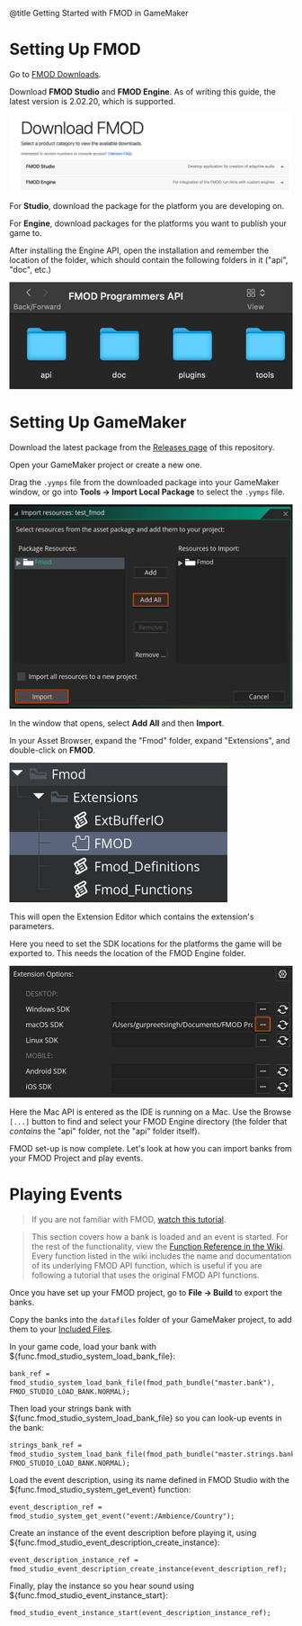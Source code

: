 @title Getting Started with FMOD in GameMaker

# Setting Up FMOD

Go to [FMOD Downloads](https://www.fmod.com/download).

Download **FMOD Studio** and **FMOD Engine**. As of writing this guide, the latest version is 2.02.20, which is supported.

![Download FMOD Studio and FMOD Engine](assets/fmod_download.jpg)

For **Studio**, download the package for the platform you are developing on.

For **Engine**, download packages for the platforms you want to publish your game to.

After installing the Engine API, open the installation and remember the location of the folder, which should contain the following folders in it ("api", "doc", etc.)

![The engine folder](assets/fmod_api_location.jpg)

# Setting Up GameMaker

Download the latest package from the [Releases page](https://github.com/YoYoGames/GMEXT-FMOD/releases) of this repository.

Open your GameMaker project or create a new one.

Drag the `.yymps` file from the downloaded package into your GameMaker window, or go into **Tools -> Import Local Package** to select the `.yymps` file.

![Select Add All and Import](assets/ext_import.jpg)

In the window that opens, select **Add All** and then **Import**.

In your Asset Browser, expand the "Fmod" folder, expand "Extensions", and double-click on **FMOD**.

![Select the FMOD Extension under Fmod -> Extensions](assets/ext_fmod.jpg)

This will open the Extension Editor which contains the extension's parameters.

Here you need to set the SDK locations for the platforms the game will be exported to. This needs the location of the FMOD Engine folder.

![FMOD Extension Options](assets/ext_options.jpg)

Here the Mac API is entered as the IDE is running on a Mac. Use the Browse `[...]` button to find and select your FMOD Engine directory (the folder that *contains* the "api" folder, not the "api" folder itself).

FMOD set-up is now complete. Let's look at how you can import banks from your FMOD Project and play events.

# Playing Events

> If you are not familiar with FMOD, [watch this tutorial](https://www.youtube.com/watch?v=7A1HMOsD2eU).

> This section covers how a bank is loaded and an event is started. For the rest of the functionality, view the [Function Reference in the Wiki](https://github.com/YoYoGames/GMEXT-FMOD/wiki). Every function listed in the wiki includes the name and documentation of its underlying FMOD API function, which is useful if you are following a tutorial that uses the original FMOD API functions.

Once you have set up your FMOD project, go to **File -> Build** to export the banks.

Copy the banks into the `datafiles` folder of your GameMaker project, to add them to your [Included Files](https://manual.gamemaker.io/monthly/en/Settings/Included_Files.htm).

In your game code, load your bank with ${func.fmod_studio_system_load_bank_file}:

```gml
bank_ref = fmod_studio_system_load_bank_file(fmod_path_bundle("master.bank"), FMOD_STUDIO_LOAD_BANK.NORMAL);
```

Then load your strings bank with ${func.fmod_studio_system_load_bank_file} so you can look-up events in the bank:

```gml
strings_bank_ref = fmod_studio_system_load_bank_file(fmod_path_bundle("master.strings.bank"), FMOD_STUDIO_LOAD_BANK.NORMAL);
```

Load the event description, using its name defined in FMOD Studio with the ${func.fmod_studio_system_get_event} function:

```gml
event_description_ref = fmod_studio_system_get_event("event:/Ambience/Country");
```

Create an instance of the event description before playing it, using ${func.fmod_studio_event_description_create_instance}:

```gml
event_description_instance_ref = fmod_studio_event_description_create_instance(event_description_ref);
```

Finally, play the instance so you hear sound using ${func.fmod_studio_event_instance_start}:

```gml
fmod_studio_event_instance_start(event_description_instance_ref);
```
